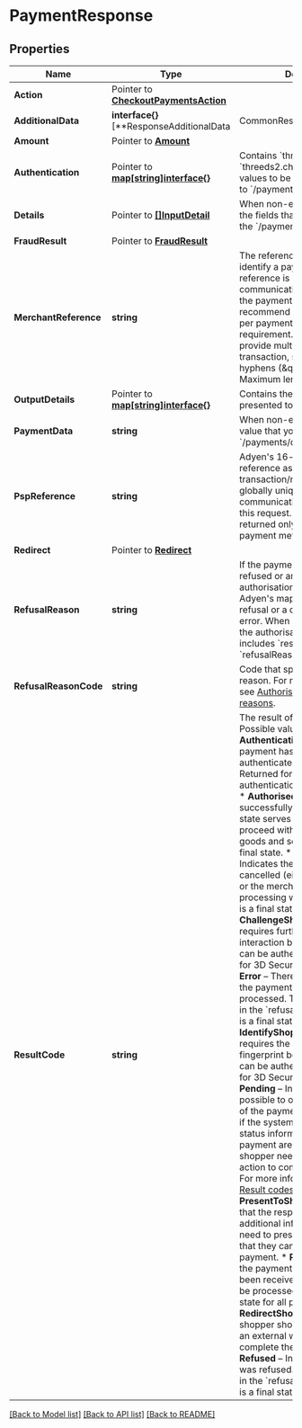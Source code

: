 # PaymentResponse

## Properties

Name | Type | Description | Notes
------------ | ------------- | ------------- | -------------
**Action** |  Pointer to [**CheckoutPaymentsAction**](CheckoutPaymentsAction.md) |  | [optional] 
**AdditionalData** | **interface{}** [**ResponseAdditionalData | CommonResponseAdditionalData | BillingAddressResponseAdditionalData | CardResponseAdditionalData | DeliveryAddressResponseAdditionalData | InstallmentsResponseAdditionalData | PayPalResponseAdditionalData | Sepa**]() | This field contains additional data, which may be required to return in a particular payment response. To choose data fields to be returned, go to **Customer Area** &gt; **Account** &gt; **API URLs** &gt; **Additional data settings**. | [optional] 
**Amount** |  Pointer to [**Amount**](Amount.md) |  | [optional] 
**Authentication** |  Pointer to [**map[string]interface{}**](.md) | Contains &#x60;threeds2.fingerprint&#x60; or &#x60;threeds2.challengeToken&#x60; values to be used in further calls to &#x60;/payments/details&#x60; endpoint.  | [optional] 
**Details** |  Pointer to [**[]InputDetail**](InputDetail.md) | When non-empty, contains all the fields that you must submit to the &#x60;/payments/details&#x60; endpoint. | [optional] 
**FraudResult** |  Pointer to [**FraudResult**](FraudResult.md) |  | [optional] 
**MerchantReference** | **string** | The reference to uniquely identify a payment. This reference is used in all communication with you about the payment status. We recommend using a unique value per payment; however, it is not a requirement. If you need to provide multiple references for a transaction, separate them with hyphens (\&quot;-\&quot;). Maximum length: 80 characters. | [optional] 
**OutputDetails** |  Pointer to [**map[string]interface{}**](.md) | Contains the details that will be presented to the shopper. | [optional] 
**PaymentData** | **string** | When non-empty, contains a value that you must submit to the &#x60;/payments/details&#x60; endpoint. | [optional] 
**PspReference** | **string** | Adyen&#39;s 16-character string reference associated with the transaction/request. This value is globally unique; quote it when communicating with us about this request.  &gt; &#x60;pspReference&#x60; is returned only for non-redirect payment methods. | [optional] 
**Redirect** |  Pointer to [**Redirect**](Redirect.md) |  | [optional] 
**RefusalReason** | **string** | If the payment&#39;s authorisation is refused or an error occurs during authorisation, this field holds Adyen&#39;s mapped reason for the refusal or a description of the error.  When a transaction fails, the authorisation response includes &#x60;resultCode&#x60; and &#x60;refusalReason&#x60; values. | [optional] 
**RefusalReasonCode** | **string** | Code that specifies the refusal reason. For more information, see [Authorisation refusal reasons](https://docs.adyen.com/development-resources/refusal-reasons). | [optional] 
**ResultCode** | **string** | The result of the payment. Possible values:  * **AuthenticationFinished** – The payment has been successfully authenticated with 3D Secure 2. Returned for 3D Secure 2 authentication-only transactions. * **Authorised** – The payment was successfully authorised. This state serves as an indicator to proceed with the delivery of goods and services. This is a final state. * **Cancelled** – Indicates the payment has been cancelled (either by the shopper or the merchant) before processing was completed. This is a final state. * **ChallengeShopper** – The issuer requires further shopper interaction before the payment can be authenticated. Returned for 3D Secure 2 transactions. * **Error** – There was an error when the payment was being processed. The reason is given in the &#x60;refusalReason&#x60; field. This is a final state. * **IdentifyShopper** – The issuer requires the shopper&#39;s device fingerprint before the payment can be authenticated. Returned for 3D Secure 2 transactions. * **Pending** – Indicates that it is not possible to obtain the final status of the payment. This can happen if the systems providing final status information for the payment are unavailable, or if the shopper needs to take further action to complete the payment. For more information, refer to [Result codes](https://docs.adyen.com/checkout/payment-result-codes). * **PresentToShopper** – Indicates that the response contains additional information that you need to present to a shopper, so that they can use it to complete a payment. * **Received** – Indicates the payment has successfully been received by Adyen, and will be processed. This is the initial state for all payments. * **RedirectShopper** – Indicates the shopper should be redirected to an external web page or app to complete the authorisation. * **Refused** – Indicates the payment was refused. The reason is given in the &#x60;refusalReason&#x60; field. This is a final state. | [optional] 

[[Back to Model list]](../README.md#documentation-for-models) [[Back to API list]](../README.md#documentation-for-api-endpoints) [[Back to README]](../README.md)


